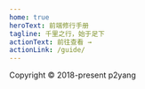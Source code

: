 ```yaml
---
home: true
heroText: 前端修行手册
tagline: 千里之行，始于足下
actionText: 前往查看 →
actionLink: /guide/
---
```


<footer class="footer">
	<!-- <a href="http://www.beian.miit.gov.cn" target="_blank">京ICP备16067245号-1</a> |  -->Copyright © 2018-present p2yang
</footer>

